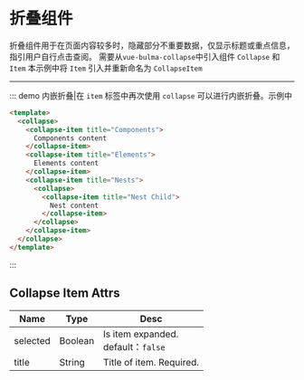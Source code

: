 # 折叠组件

折叠组件用于在页面内容较多时，隐藏部分不重要数据，仅显示标题或重点信息，指引用户自行点击查阅。
需要从`vue-bulma-collapse`中引入组件 `Collapse` 和 `Item`
本示例中将 `Item` 引入并重新命名为 `CollapseItem`

<script>
import { Collapse, Item as CollapseItem } from 'vue-bulma-collapse'

export default {
  components: {
    Collapse,
    CollapseItem
  }
}
</script>

---

::: demo 内嵌折叠|在 `item` 标签中再次使用 `collapse` 可以进行内嵌折叠。示例中

```html
<template>
  <collapse>
    <collapse-item title="Components">
      Components content
    </collapse-item>
    <collapse-item title="Elements">
      Elements content
    </collapse-item>
    <collapse-item title="Nests">
      <collapse>
        <collapse-item title="Nest Child">
          Nest content
        </collapse-item>
      </collapse>
    </collapse-item>
  </collapse>
</template>
```
:::

## Collapse Item Attrs

| Name | Type | Desc |
|------|----|--------|
| selected | Boolean | Is item expanded.<br>default：`false` |
| title | String | Title of item. Required. |
